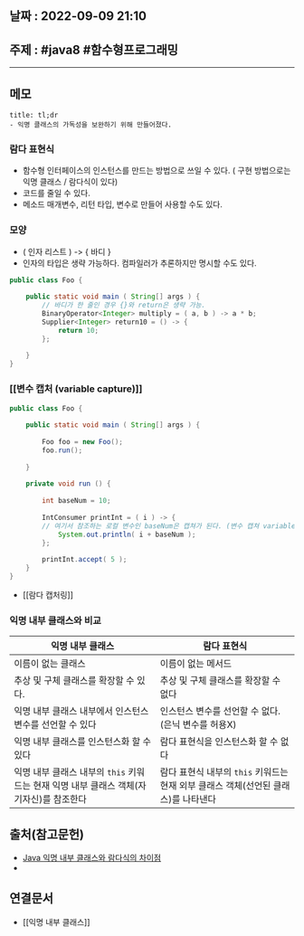 ## 날짜 : 2022-09-09 21:10

## 주제 : #java8 #함수형프로그래밍 
----
## 메모
```ad-note
title: tl;dr
- 익명 클래스의 가독성을 보완하기 위해 만들어졌다. 
```


### 람다 표현식
- 함수형 인터페이스의 인스턴스를 만드는 방법으로 쓰일 수 있다. ( 구현 방법으로는 익명 클래스 / 람다식이 있다)
- 코드를 줄일 수 있다.
- 메소드 매개변수, 리턴 타입, 변수로 만들어 사용할 수도 있다. 


### 모양
- ( 인자 리스트 ) -> { 바디 }
- 인자의 타입은 생략 가능하다. 컴파일러가 추론하지만 명시할 수도 있다. 
```java
public class Foo {  
  
    public static void main ( String[] args ) {  
		// 바디가 한 줄인 경우 {}와 return은 생략 가능. 
        BinaryOperator<Integer> multiply = ( a, b ) -> a * b;  
        Supplier<Integer> return10 = () -> {  
            return 10;  
        };  
  
    }  
}
```



### [[변수 캡처 (variable capture)]] 
```java
public class Foo {  
  
    public static void main ( String[] args ) {  
  
        Foo foo = new Foo();  
        foo.run();  
  
    }  
  
    private void run () {  
  
        int baseNum = 10;  
  
        IntConsumer printInt = ( i ) -> {  
		// 여기서 참조하는 로컬 변수인 baseNum은 캡쳐가 된다. (변수 캡쳐 variable capture)            
			System.out.println( i + baseNum );  
        };  
  
        printInt.accept( 5 );  
    }  
}
```

- [[람다 캡처링]]




### 익명 내부 클래스와 비교
| 익명 내부 클래스                                                            | 람다 표현식                          |
| --------------------------------------------------------------------------- | ------------------------------------ |
| 이름이 없는 클래스                                                          | 이름이 없는 메서드                   |
| 추상 및 구체 클래스를 확장할 수 있다.                                       | 추상 및 구체 클래스를 확장할 수 없다 |
| 익명 내부 클래스 내부에서 인스턴스 변수를 선언할 수 있다                    | 인스턴스 변수를 선언할 수 없다.(은닉 변수를 허용X)       |
| 익명 내부 클래스를 인스턴스화 할 수 있다                                    | 람다 표현식을 인스턴스화 할 수 없다  |
| 익명 내부 클래스 내부의 `this` 키워드는 현재 익명 내부 클래스 객체(자기자신)를 참조한다 | 람다 표현식 내부의 `this` 키워드는 현재 외부 클래스 객체(선언된 클래스)를 나타낸다                                     |


## 출처(참고문헌)
- [Java 익명 내부 클래스와 람다식의 차이점](https://developer-talk.tistory.com/499)
- 

## 연결문서
- [[익명 내부 클래스]]
